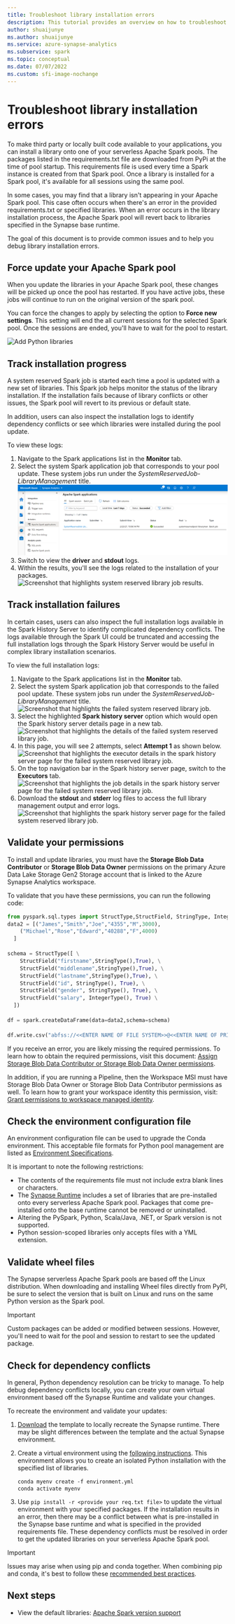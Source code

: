 ```yaml
---
title: Troubleshoot library installation errors
description: This tutorial provides an overview on how to troubleshoot library installation errors.
author: shuaijunye
ms.author: shuaijunye 
ms.service: azure-synapse-analytics
ms.subservice: spark
ms.topic: conceptual
ms.date: 07/07/2022
ms.custom: sfi-image-nochange
---
```


# Troubleshoot library installation errors 
To make third party or locally built code available to your applications, you can install a library onto one of your serverless Apache Spark pools. The packages listed in the requirements.txt file are downloaded from PyPi at the time of pool startup. This requirements file is used every time a Spark instance is created from that Spark pool. Once a library is installed for a Spark pool, it's available for all sessions using the same pool. 

In some cases, you may find that a library isn't appearing in your Apache Spark pool. This case often occurs when there's an error in the provided requirements.txt or specified libraries. When an error occurs in the library installation process, the Apache Spark pool will revert back to libraries specified in the Synapse base runtime.

The goal of this document is to provide common issues and to help you debug library installation errors.

## Force update your Apache Spark pool
When you update the libraries in your Apache Spark pool, these changes will be picked up once the pool has restarted. If you have active jobs, these jobs will continue to run on the original version of the spark pool.

You can force the changes to apply by selecting the option to **Force new settings**. This setting will end the all current sessions for the selected Spark pool. Once the sessions are ended, you'll have to wait for the pool to restart. 

![Add Python libraries](./media/apache-spark-azure-portal-add-libraries/update-libraries.png "Add Python libraries")

## Track installation progress
A system reserved Spark job is started each time a pool is updated with a new set of libraries. This Spark job helps monitor the status of the library installation. If the installation fails because of library conflicts or other issues, the Spark pool will revert to its previous or default state. 

In addition, users can also inspect the installation logs to identify dependency conflicts or see which libraries were installed during the pool update.

To view these logs:
1. Navigate to the Spark applications list in the **Monitor** tab. 
2. Select the system Spark application job that corresponds to your pool update. These system jobs run under the *SystemReservedJob-LibraryManagement* title.
   ![Screenshot that highlights system reserved library job.](./media/apache-spark-azure-portal-add-libraries/system-reserved-library-job.png "View system library job")
3. Switch to view the **driver** and **stdout** logs. 
4. Within the results, you'll see the logs related to the installation of your packages.
    ![Screenshot that highlights system reserved library job results.](./media/apache-spark-azure-portal-add-libraries/system-reserved-library-job-results.png "View system library job progress")

## Track installation failures
In certain cases, users can also inspect the full installation logs available in the Spark History Server to identify complicated dependency conflicts. The logs available through the Spark UI could be truncated and accessing the full installation logs through the Spark History Server would be useful in complex library installation scenarios.

To view the full installation logs:
1. Navigate to the Spark applications list in the **Monitor** tab. 
2. Select the system Spark application job that corresponds to the failed pool update. These system jobs run under the *SystemReservedJob-LibraryManagement* title.
   ![Screenshot that highlights the failed system reserved library job.](./media/apache-spark-azure-portal-add-libraries/system-reserved-library-job-failure.png "View failed system library job")
3. Select the highlighted **Spark history server** option which would open the Spark history server details page in a new tab.
   ![Screenshot that highlights the details of the failed system reserved library job.](./media/apache-spark-azure-portal-add-libraries/system-reserved-library-job-failure-details.png "View details of failed system library job")
4. In this page, you will see 2 attempts, select **Attempt 1** as shown below.
    ![Screenshot that highlights the executor details in the spark history server page for the failed system reserved library job.](./media/apache-spark-azure-portal-add-libraries/spark-history-server-executors.png "View executor details in spark history server page")
5. On the top navigation bar in the Spark history server page, switch to the **Executors** tab.
    ![Screenshot that highlights the job details in the spark history server page for the failed system reserved library job.](./media/apache-spark-azure-portal-add-libraries/spark-history-server-page.png "View the job details in the spark history server page")
6. Download the **stdout** and **stderr** log files to access the full library management output and error logs.
    ![Screenshot that highlights the spark history server page for the failed system reserved library job.](./media/apache-spark-azure-portal-add-libraries/spark-history-server-executors-details.png "View stdout and stderr logs in the spark history server page")

## Validate your permissions
To install and update libraries, you must have the **Storage Blob Data Contributor** or **Storage Blob Data Owner** permissions on the primary Azure Data Lake Storage Gen2 Storage account that is linked to the Azure Synapse Analytics workspace.

To validate that you have these permissions, you can run the following code:

```python
from pyspark.sql.types import StructType,StructField, StringType, IntegerType
data2 = [("James","Smith","Joe","4355","M",3000),
    ("Michael","Rose","Edward","40288","F",4000)
  ]

schema = StructType([ \
    StructField("firstname",StringType(),True), \
    StructField("middlename",StringType(),True), \
    StructField("lastname",StringType(),True), \
    StructField("id", StringType(), True), \
    StructField("gender", StringType(), True), \
    StructField("salary", IntegerType(), True) \
  ])
 
df = spark.createDataFrame(data=data2,schema=schema)

df.write.csv("abfss://<<ENTER NAME OF FILE SYSTEM>>@<<ENTER NAME OF PRIMARY STORAGE ACCOUNT>>.dfs.core.windows.net/validate_permissions.csv")

```
If you receive an error, you are likely missing the required permissions. To learn how to obtain the required permissions, visit this document: [Assign Storage Blob Data Contributor or Storage Blob Data Owner permissions](../../storage/blobs/assign-azure-role-data-access.md).

In addition, if you are running a Pipeline, then the Workspace MSI must have Storage Blob Data Owner or Storage Blob Data Contributor permissions as well. To learn how to grant your workspace identity this permission, visit: [Grant permissions to workspace managed identity](../security/how-to-grant-workspace-managed-identity-permissions.md).

## Check the environment configuration file
An environment configuration file can be used to upgrade the Conda environment. This acceptable file formats for Python pool management are listed as [Environment Specifications](./apache-spark-manage-pool-packages.md#environment-specification-formats).

It is important to note the following restrictions:
   -  The contents of the requirements file must not include extra blank lines or characters. 
   -  The [Synapse Runtime](apache-spark-version-support.md) includes a set of libraries that are pre-installed onto every serverless Apache Spark pool. Packages that come pre-installed onto the base runtime cannot be removed or uninstalled.
   -  Altering the PySpark, Python, Scala/Java, .NET, or Spark version is not supported.
   -  Python session-scoped libraries only accepts files with a YML extension.

## Validate wheel files
The Synapse serverless Apache Spark pools are based off the Linux distribution. When downloading and installing Wheel files directly from PyPI, be sure to select the version that is built on Linux and runs on the same Python version as the Spark pool.

>[!IMPORTANT]
>Custom packages can be added or modified between sessions. However, you'll need to wait for the pool and session to restart to see the updated package.

## Check for dependency conflicts
 In general, Python dependency resolution can be tricky to manage. To help debug dependency conflicts locally, you can create your own virtual environment based off the Synapse Runtime and validate your changes.

To recreate the environment and validate your updates:
 1. [Download](https://github.com/Azure-Samples/Synapse/blob/main/Spark/Python/base_environment.yml) the template to locally recreate the Synapse runtime. There may be slight differences between the template and the actual Synapse environment.
   
 2. Create a virtual environment using the [following instructions](https://conda.io/projects/conda/en/latest/user-guide/tasks/manage-environments.html#activating-an-environment). This  environment allows you to create an isolated Python installation with the specified list of libraries. 
    
    ```
    conda myenv create -f environment.yml
    conda activate myenv
    ```
   
 3. Use ``pip install -r <provide your req.txt file>`` to update the virtual environment with your specified packages. If the installation results in an error, then there may be a conflict between what is pre-installed in the Synapse base runtime and what is specified in the provided requirements file. These dependency conflicts must be resolved in order to get the updated libraries on your serverless Apache Spark pool.

>[!IMPORTANT]
>Issues may arise when using pip and conda together. When combining pip and conda, it's best to follow these [recommended best practices](https://conda.io/projects/conda/en/latest/user-guide/tasks/manage-environments.html#activating-an-environment).

## Next steps
- View the default libraries: [Apache Spark version support](apache-spark-version-support.md)
